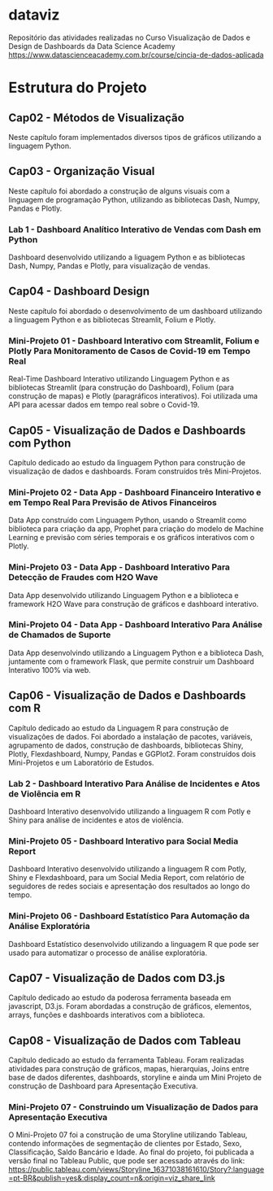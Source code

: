 # dataviz
Repositório das atividades realizadas no Curso Visualização de Dados e Design de Dashboards da Data Science Academy
https://www.datascienceacademy.com.br/course/cincia-de-dados-aplicada


# Estrutura do Projeto

## Cap02 - Métodos de Visualização
Neste capítulo foram implementados diversos tipos de gráficos utilizando a linguagem Python.

## Cap03 - Organização Visual
Neste capítulo foi abordado a construção de alguns visuais com a linguagem de programação Python, utilizando as bibliotecas Dash, Numpy, Pandas e Plotly.

### Lab 1 - Dashboard Analítico Interativo de Vendas com Dash em Python
Dashboard desenvolvido utilizando a liguagem Python e as bibliotecas Dash, Numpy, Pandas e Plotly, para visualização de vendas.

## Cap04 - Dashboard Design
Neste capítulo foi abordado o desenvolvimento de um dashboard utilizando a linguagem Python e as bibliotecas Streamlit, Folium e Plotly.

### Mini-Projeto 01 - Dashboard Interativo com Streamlit, Folium e Plotly Para Monitoramento de Casos de Covid-19 em Tempo Real
Real-Time Dashboard Interativo utilizando Linguagem  Python  e  as  bibliotecas  Streamlit  (para  construção do Dashboard), Folium (para construção de mapas) e Plotly (paragráficos interativos). Foi utilizada uma API para acessar dados em tempo real sobre o Covid-19.

## Cap05 - Visualização de Dados e Dashboards com Python
Capítulo dedicado ao estudo da linguagem Python para construção de visualização de dados e dashboards. Foram construídos três Mini-Projetos.

### Mini-Projeto 02 - Data App - Dashboard Financeiro Interativo e em Tempo Real Para Previsão de Ativos Financeiros
Data App construído com Linguagem Python, usando o Streamlit como biblioteca para criação da app, Prophet para criação do modelo de Machine Learning e previsão com séries temporais e os gráficos interativos com o Plotly.

### Mini-Projeto 03 - Data App - Dashboard Interativo Para Detecção de Fraudes com H2O Wave
Data App desenvolvido utilizando Linguagem Python e a biblioteca e framework H2O Wave para construção de gráficos e dashboard interativo.

### Mini-Projeto 04 - Data App - Dashboard Interativo Para Análise de Chamados de Suporte
Data App desenvolvindo utilizando a Linguagem Python e a biblioteca Dash, juntamente com o framework Flask, que permite construir um Dashboard Interativo 100% via web.

## Cap06 - Visualização de Dados e Dashboards com R
Capítulo dedicado ao estudo da Linguagem R para construção de visualizações de dados. Foi abordado a instalação de pacotes, variáveis, agrupamento de dados, construção de dashboards, bibliotecas Shiny, Plotly, Flexdashboard, Numpy, Pandas e GGPlot2. Foram construídos dois Mini-Projetos e um Laboratório de Estudos.

### Lab 2 - Dashboard Interativo Para Análise de Incidentes e Atos de Violência em R
Dashboard Interativo desenvolvido utilizando a linguagem R com Potly e Shiny para análise de incidentes e atos de violência.

### Mini-Projeto 05 - Dashboard Interativo para Social Media Report
Dashboard Interativo desenvolvido utilizando a linguagem R com Potly, Shiny e Flexdashboard, para um Social Media Report, com relatório de seguidores de redes sociais e apresentação dos resultados ao longo do tempo.

### Mini-Projeto 06 - Dashboard Estatístico Para Automação da Análise Exploratória
Dashboard Estatístico desenvolvido utilizando a linguagem R que pode ser usado para automatizar o processo de análise exploratória.

## Cap07 - Visualização de Dados com D3.js
Capítulo dedicado ao estudo da poderosa ferramenta baseada em javascript, D3.js. Foram abordadas a construção de gráficos, elementos, arrays, funções e dashboards interativos com a biblioteca.

## Cap08 - Visualização de Dados com Tableau
Capítulo dedicado ao estudo da ferramenta Tableau. Foram realizadas atividades para construção de gráficos, mapas, hierarquias, Joins entre base de dados diferentes, dashboards, storyline e ainda um Mini Projeto de construção de Dashboard para Apresentação Executiva.

### Mini-Projeto 07 - Construindo um Visualização de Dados para Apresentação Executiva
O Mini-Projeto 07 foi a construção de uma Storyline utilizando Tableau, contendo informações de segmentação de clientes por Estado, Sexo, Classificação, Saldo Bancário e Idade. Ao final do projeto, foi publicada a versão final no Tableau Public, que pode ser acessado através do link: https://public.tableau.com/views/Storyline_16371038161610/Story?:language=pt-BR&publish=yes&:display_count=n&:origin=viz_share_link
